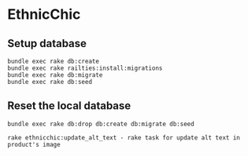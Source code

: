 # EthnicChic


## Setup database

```
bundle exec rake db:create
bundle exec rake railties:install:migrations
bundle exec rake db:migrate
bundle exec rake db:seed
```

## Reset the local database

```
bundle exec rake db:drop db:create db:migrate db:seed
```

```
rake ethnicchic:update_alt_text - rake task for update alt text in product's image
```